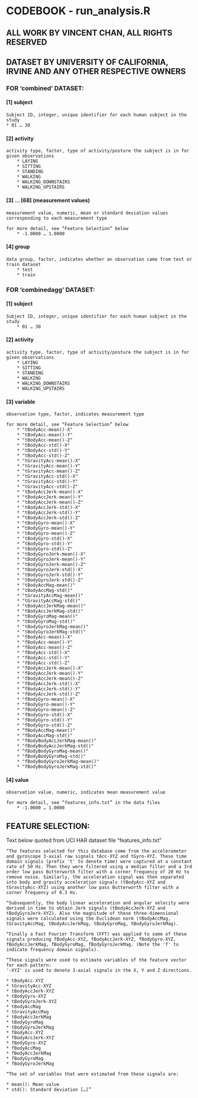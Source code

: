 # CODEBOOK - run_analysis.R

## ALL WORK BY VINCENT CHAN, ALL RIGHTS RESERVED
## DATASET BY UNIVERSITY OF CALIFORNIA, IRVINE AND ANY OTHER RESPECTIVE OWNERS

### FOR ‘combined’ DATASET:

#### [1] subject
	Subject ID, integer, unique identifier for each human subject in the study
	* 01 … 30
#### [2] activity
	activity type, factor, type of activity/posture the subject is in for given observations
		* LAYING
		* SITTING
		* STANDING
		* WALKING
		* WALKING_DOWNSTAIRS
		* WALKING_UPSTAIRS

#### [3] … \[68\] (measurement values)
	measurement value, numeric, mean or standard deviation values corresponding to each measurement type
	
	for more detail, see “Feature Selection” below
		* -1.0000 … 1.0000

#### [4] group
	data group, factor, indicates whether an observation came from test or train dataset
		* test
		* train

### FOR ‘combinedagg’ DATASET:

#### [1] subject
	Subject ID, integer, unique identifier for each human subject in the study
		* 01 … 30
#### [2] activity
	activity type, factor, type of activity/posture the subject is in for given observations
		* LAYING
		* SITTING
		* STANDING
		* WALKING
		* WALKING_DOWNSTAIRS
		* WALKING_UPSTAIRS

#### [3] variable
	observation type, factor, indicates measurement type
	
	for more detail, see “Feature Selection” below
		* "tBodyAcc-mean()-X"
		* "tBodyAcc-mean()-Y"
		* "tBodyAcc-mean()-Z"
		* "tBodyAcc-std()-X"
		* "tBodyAcc-std()-Y"
		* "tBodyAcc-std()-Z"
		* "tGravityAcc-mean()-X"
		* "tGravityAcc-mean()-Y"
		* "tGravityAcc-mean()-Z"
		* "tGravityAcc-std()-X"
		* "tGravityAcc-std()-Y"
		* "tGravityAcc-std()-Z"
		* "tBodyAccJerk-mean()-X"
		* "tBodyAccJerk-mean()-Y"
		* "tBodyAccJerk-mean()-Z"
		* "tBodyAccJerk-std()-X"       
		* "tBodyAccJerk-std()-Y"
		* “tBodyAccJerk-std()-Z"       
		* "tBodyGyro-mean()-X"
		* “tBodyGyro-mean()-Y"         
		* "tBodyGyro-mean()-Z"
		* "tBodyGyro-std()-X"          
		* ”tBodyGyro-std()-Y"
		* "tBodyGyro-std()-Z"          
		* "tBodyGyroJerk-mean()-X"
		* "tBodyGyroJerk-mean()-Y"     
		* "tBodyGyroJerk-mean()-Z"
		* "tBodyGyroJerk-std()-X"
		* "tBodyGyroJerk-std()-Y"
		* "tBodyGyroJerk-std()-Z"
		* "tBodyAccMag-mean()"
		* "tBodyAccMag-std()"          
		* "tGravityAccMag-mean()"
		* "tGravityAccMag-std()"       
		* "tBodyAccJerkMag-mean()"
		* "tBodyAccJerkMag-std()"      
		* "tBodyGyroMag-mean()"
		* "tBodyGyroMag-std()"         
		* "tBodyGyroJerkMag-mean()"
		* "tBodyGyroJerkMag-std()"     
		* "fBodyAcc-mean()-X"
		* "fBodyAcc-mean()-Y"          
		* "fBodyAcc-mean()-Z"
		* "fBodyAcc-std()-X"           
		* "fBodyAcc-std()-Y"
		* "fBodyAcc-std()-Z"           
		* "fBodyAccJerk-mean()-X"
		* "fBodyAccJerk-mean()-Y"      
		* "fBodyAccJerk-mean()-Z"
		* "fBodyAccJerk-std()-X"       
		* “fBodyAccJerk-std()-Y"
		* "fBodyAccJerk-std()-Z"       
		* "fBodyGyro-mean()-X"
		* "fBodyGyro-mean()-Y"         
		* "fBodyGyro-mean()-Z"
		* "fBodyGyro-std()-X"          
		* "fBodyGyro-std()-Y"
		* "fBodyGyro-std()-Z"          
		* “fBodyAccMag-mean()"
		* "fBodyAccMag-std()"          
		* "fBodyBodyAccJerkMag-mean()"
		* "fBodyBodyAccJerkMag-std()"  
		* “fBodyBodyGyroMag-mean()" 
		* "fBodyBodyGyroMag-std()"
		* "fBodyBodyGyroJerkMag-mean()"
		* "fBodyBodyGyroJerkMag-std()"
#### [4] value
	observation value, numeric, indicates mean measurement value
	
	for more detail, see “features_info.txt” in the data files
		* -1.0000 … 1.0000

## FEATURE SELECTION:
Text below quoted from UCI HAR dataset file “features_info.txt”

	“The features selected for this database come from the accelerometer and gyroscope 3-axial raw signals tAcc-XYZ and tGyro-XYZ. These time domain signals (prefix 't' to denote time) were captured at a constant rate of 50 Hz. Then they were filtered using a median filter and a 3rd order low pass Butterworth filter with a corner frequency of 20 Hz to remove noise. Similarly, the acceleration signal was then separated into body and gravity acceleration signals (tBodyAcc-XYZ and tGravityAcc-XYZ) using another low pass Butterworth filter with a corner frequency of 0.3 Hz. 
	
	“Subsequently, the body linear acceleration and angular velocity were derived in time to obtain Jerk signals (tBodyAccJerk-XYZ and tBodyGyroJerk-XYZ). Also the magnitude of these three-dimensional signals were calculated using the Euclidean norm (tBodyAccMag, tGravityAccMag, tBodyAccJerkMag, tBodyGyroMag, tBodyGyroJerkMag). 

	“Finally a Fast Fourier Transform (FFT) was applied to some of these signals producing fBodyAcc-XYZ, fBodyAccJerk-XYZ, fBodyGyro-XYZ, fBodyAccJerkMag, fBodyGyroMag, fBodyGyroJerkMag. (Note the 'f' to indicate frequency domain signals). 
	
	“These signals were used to estimate variables of the feature vector for each pattern:  
	'-XYZ' is used to denote 3-axial signals in the X, Y and Z directions.
	
	* tBodyAcc-XYZ
	* tGravityAcc-XYZ
	* tBodyAccJerk-XYZ
	* tBodyGyro-XYZ
	* tBodyGyroJerk-XYZ
	* tBodyAccMag
	* tGravityAccMag
	* tBodyAccJerkMag
	* tBodyGyroMag
	* tBodyGyroJerkMag
	* fBodyAcc-XYZ
	* fBodyAccJerk-XYZ
	* fBodyGyro-XYZ
	* fBodyAccMag
	* fBodyAccJerkMag
	* fBodyGyroMag
	* fBodyGyroJerkMag
	
	“The set of variables that were estimated from these signals are: 
	
	* mean(): Mean value
	* std(): Standard deviation […]”
